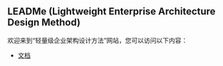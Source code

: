 ## LEADMe (Lightweight Enterprise Architecture Design Method)

欢迎来到“轻量级企业架构设计方法”网站，您可以访问以下内容：

- [文档](https://docs.leadme.dev/)
